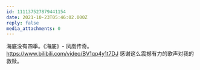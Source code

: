 ```yaml
---
id: 111137527879441154
date: 2021-10-23T05:46:02.000Z
reply: false
media_attachments: 0
---
```


海底没有四季。《海底》- 凤凰传奇。 https://www.bilibili.com/video/BV1qp4y1t7DJ 感谢这么震撼有力的歌声对我的救赎。 


